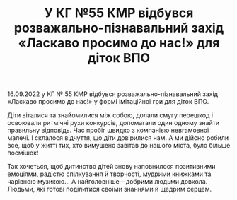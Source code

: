﻿---
title: У КГ №55 КМР відбувся розважально-пізнавальний захід «Ласкаво просимо до нас!» для діток ВПО
---

16.09.2022 у КГ № 55 КМР відбувся розважально-пізнавальний захід «Ласкаво просимо до нас!» у формі імітаційної гри для діток ВПО.

Діти віталися та знайомилися між собою, долали смугу перешкод і освоювали ритмічні рухи конкурсів, допомагали один одному знайти правильну відповідь. Час пробіг швидко з компанією невгамовної малечі. І склалося відчуття, що діти довірилися нам. А ми дійсно робили все, щоб у житті тих, хто вимушено завітав до нашого міста, було більше посмішок!

Так хочеться, щоб дитинство дітей знову наповнилося позитивними емоціями, радістю спілкування й творчості, мудрими книжками та чарівною музикою… А найголовніше – добрими людьми довкола. Людьми, які готові поділитися своїми знаннями й щедрим серцем.

<slideshow />
